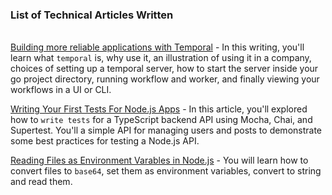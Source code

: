### List of Technical Articles Written
\
[Building more reliable applications with Temporal](https://medium.com/@theifedayo/building-more-reliable-applications-with-temporal-7e7aa8868f40) - In this writing, you'll learn what `temporal` is, why use it, an illustration of using it in a company, choices of setting up a temporal server, how to start the server inside your go project directory, running workflow and worker, and finally viewing your workflows in a UI or CLI.

[Writing Your First Tests For Node.js Apps](https://dev.to/ifedayo/writing-your-first-tests-for-nodejs-apps-h5p) - In this article, you'll explored how to `write tests` for a TypeScript backend API using Mocha, Chai, and Supertest. You'll a simple API for managing users and posts to demonstrate some best practices for testing a Node.js API.

[Reading Files as Environment Varables in Node.js](https://dev.to/ifedayo/reading-files-as-environment-variables-in-nodejs-57g3) - You will learn how to convert files to `base64`, set them as environment variables, convert to string and read them.